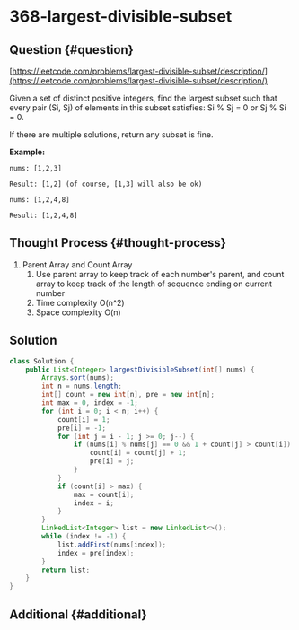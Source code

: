 # 368-largest-divisible-subset

## Question {#question}

[https://leetcode.com/problems/largest-divisible-subset/description/](https://leetcode.com/problems/largest-divisible-subset/description/)

Given a set of distinct positive integers, find the largest subset such that every pair \(Si, Sj\) of elements in this subset satisfies: Si % Sj = 0 or Sj % Si = 0.

If there are multiple solutions, return any subset is fine.

**Example:**

```text
nums: [1,2,3]

Result: [1,2] (of course, [1,3] will also be ok)
```

```text
nums: [1,2,4,8]

Result: [1,2,4,8]
```

## Thought Process {#thought-process}

1. Parent Array and Count Array
   1. Use parent array to keep track of each number's parent, and count array to keep track of the length of sequence ending on current number
   2. Time complexity O\(n^2\)
   3. Space complexity O\(n\)

## Solution

```java
class Solution {
    public List<Integer> largestDivisibleSubset(int[] nums) {
        Arrays.sort(nums);
        int n = nums.length;
        int[] count = new int[n], pre = new int[n];
        int max = 0, index = -1;
        for (int i = 0; i < n; i++) {
            count[i] = 1;
            pre[i] = -1;
            for (int j = i - 1; j >= 0; j--) {
                if (nums[i] % nums[j] == 0 && 1 + count[j] > count[i]) {
                    count[i] = count[j] + 1;
                    pre[i] = j;
                }
            }
            if (count[i] > max) {
                max = count[i];
                index = i;
            }
        }
        LinkedList<Integer> list = new LinkedList<>();
        while (index != -1) {
            list.addFirst(nums[index]);
            index = pre[index];
        }
        return list;
    }
}
```

## Additional {#additional}

